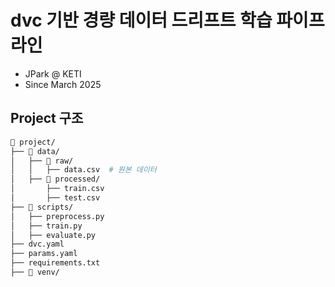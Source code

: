 # dvc 기반 경량 데이터 드리프트 학습 파이프라인

- JPark @ KETI
- Since March 2025

## Project 구조

```bash
📂 project/
├── 📂 data/
│   ├── 📂 raw/
│   │   ├── data.csv  # 원본 데이터
│   ├── 📂 processed/
│       ├── train.csv
│       ├── test.csv
├── 📂 scripts/
│   ├── preprocess.py
│   ├── train.py
│   ├── evaluate.py
├── dvc.yaml
├── params.yaml
├── requirements.txt
├── 📂 venv/

```
